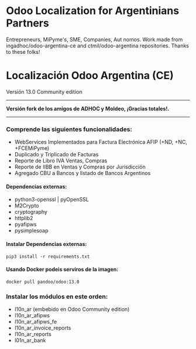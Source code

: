 
# Odoo Localization for Argentinians Partners

Entrepreneurs, MiPyme's, SME, Companies, Aut  nomos. 
Work made from ingadhoc/odoo-argentina-ce and ctmil/odoo-argentina repositories. 
Thanks to these folks!


# Localización Odoo Argentina (CE)
Versión 13.0 Community edition

------

**Versión fork de los amigos de ADHOC y Moldeo, ¡Gracias totales!.**

------

### Comprende las siguientes funcionalidades:

- WebServices Implementados para Factura Electrónica AFIP (+ND, +NC, +FCEMiPyme)
- Duplicado y Triplicado de Facturas
- Reporte de Libro IVA Ventas, Compras
- Reporte de IIBB en Ventas y Compras por Jurisdicción
- Agregado CBU a Bancos y listado de Bancos Argentinos
<!--- Cheques 
- Recibos para pagos con múltiples medios de pago
- Percepciones
- Retenciones
- Tipo de Cambio Automático -->

#### Dependencias externas:

- python3-openssl | pyOpenSSL
- M2Crypto
- cryptography
- httplib2
- pyafipws
- pysimplesoap

#### Instalar Dependencias externas:

```
pip3 install -r requirements.txt
```

#### Usando Docker podeis serviros de la imagen:

```
docker pull pandoo/odoo:13.0
```

### Instalar los módulos en este orden:

- l10n_ar (embebido en Odoo Community edition)
- l10n_ar_afipws
- l10n_ar_afipws_fe
- l10n_ar_invoice_reports
- l10n_ar_reports 
- l01n_ar_bank

